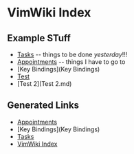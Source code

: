 # VimWiki Index

## Example STuff

* [Tasks](Tasks.html) -- things to be done _yesterday_!!!
* [Appointments](Appointments) -- things I have to go to
* [Key Bindings](Key Bindings)
* [Test](Test.md)
* [Test 2](Test 2.md)


## Generated Links

- [Appointments](Appointments.html)
- [Key Bindings](Key Bindings)
- [Tasks](Tasks)
- [VimWiki Index](index)
